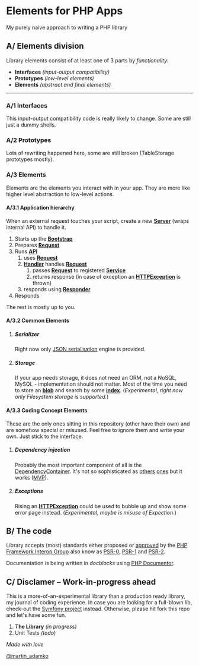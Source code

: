 Elements for PHP Apps
=====================

My purely naive approach to writing a PHP library


A/ Elements division
--------------------

Library elements consist of at least one of 3 parts by *functionality*:

+ **Interfaces** *(input-output compatibility)*
+ **Prototypes** *(low-level elements)*
+ **Elements** *(abstract and final elements)*

---

### A/1 Interfaces

This input-output compatibility code is really likely to change.
Some are still just a dummy shells.

### A/2 Prototypes

Lots of rewriting happened here, some are still broken (TableStorage prototypes mostly).


### A/3 Elements

Elements are the elements you interact with in your app. They are more like higher level abstraction to low-level actions.

#### A/3.1 Application hierarchy

When an external request touches your script, create a new **[Server](https://github.com/attitude/elements-server)** (wraps internal API) to handle it. 

1. Starts up the **[Bootstrap](https://github.com/attitude/elements-boot)**
2. Prepares **[Request](https://github.com/attitude/elements-request)**
3. Runs **[API](https://github.com/attitude/elements-api)**
    1.  uses **[Request](https://github.com/attitude/elements-request)**
    2.  **[Handler](https://github.com/attitude/elements-handler)** handles **[Request](https://github.com/attitude/elements-request)**
        1. passes **[Request](https://github.com/attitude/elements-request)** to registered **[Service](https://github.com/attitude/elements-service/blob/develop/Interface.php)**
        2. returns response (in case of exception an **[HTTPException](./HTTPException.php)** is thrown)
    3. responds using **[Responder](https://github.com/attitude/elements-responder)**
4. Responds

The rest is mostly up to you.

#### A/3.2 Common Elements

1.  ##### Serializer
    
    Right now only [JSON serialisation](https://github.com/attitude/elements-serializer-json) engine is provided.

1.  ##### Storage
    
    If your app needs storage, it does not need an ORM, not a NoSQL, MySQL - implementation should not matter. Most of the time you need to store an **[blob](https://github.com/attitude/elements-storage/blob/develop/Blob/Element.php)** and search by some **[index](https://github.com/attitude/elements-storage/blob/develop/Index/Element.php)**. (*Experimental, right now only Filesystem storage is supported.*)


#### A/3.3 Coding Concept Elements

These are the only ones sitting in this repository (other have their own) and are somehow
special or misused. Feel free to ignore them and write your own. Just stick to the interface.

1.  ##### Dependency injection

    Probably the most important component of all is the [DependencyContainer](./DependencyContainer.php). It's not so sophisticated as [others](https://github.com/symfony/symfony/tree/master/src/Symfony/Component/DependencyInjection) [ones](https://github.com/fabpot/Pimple) but it works ([MVP](http://en.wikipedia.org/wiki/Minimum_viable_product)).

1.  ##### Exceptions
    
    Rising an **[HTTPException](./HTTPException.php)** could be used to bubble up and show some error page instead. (*Experimental, maybe is misuse of Expection.*)


B/ The code
-----------

Library accepts (most) standards either proposed or [approved](https://github.com/php-fig/fig-standards/tree/master/accepted) by the [PHP Framework Interop Group](http://www.php-fig.org/) also know as [PSR-0](https://github.com/php-fig/fig-standards/blob/master/accepted/PSR-0.md), [PSR-1](https://github.com/php-fig/fig-standards/blob/master/accepted/PSR-1-basic-coding-standard.md) and [PSR-2](https://github.com/php-fig/fig-standards/blob/master/accepted/PSR-2-coding-style-guide.md).

Documentation is being written in *docblocks* using [PHP Documentor](http://phpdoc.org).

C/ Disclamer – Work-in-progress ahead
-------------------------------------

This is a more-of-an-experimental library than a production ready library, my journal of coding experience.
In case you are looking for a full-blown lib, check-out the [Symfony project](http://symfony.com) instead.
Otherwise, please hit fork this repo and let's have some fun.

1. **The Library** *(in progress)*
2. Unit Tests *(todo)*

*Made with love*

[@martin_adamko](http://twitter.com/martin_adamko)
